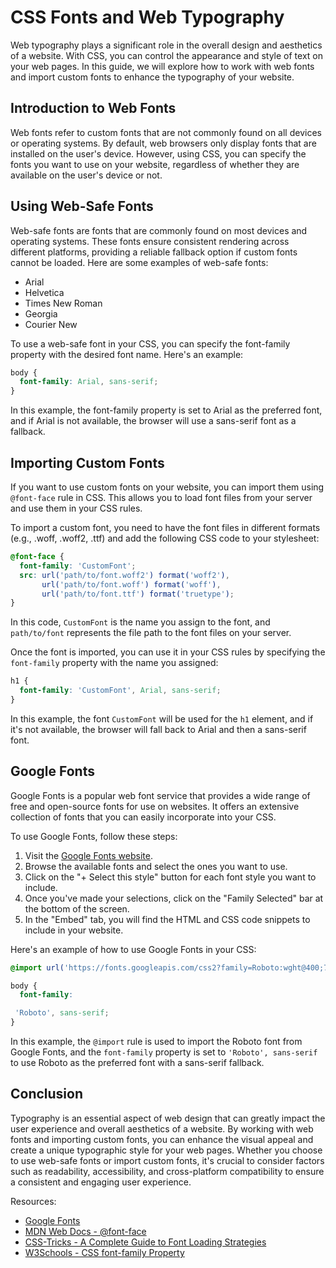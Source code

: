 # CSS Fonts and Web Typography

Web typography plays a significant role in the overall design and aesthetics of a website. With CSS, you can control the appearance and style of text on your web pages. In this guide, we will explore how to work with web fonts and import custom fonts to enhance the typography of your website.

## Introduction to Web Fonts

Web fonts refer to custom fonts that are not commonly found on all devices or operating systems. By default, web browsers only display fonts that are installed on the user's device. However, using CSS, you can specify the fonts you want to use on your website, regardless of whether they are available on the user's device or not.

## Using Web-Safe Fonts

Web-safe fonts are fonts that are commonly found on most devices and operating systems. These fonts ensure consistent rendering across different platforms, providing a reliable fallback option if custom fonts cannot be loaded. Here are some examples of web-safe fonts:

- Arial
- Helvetica
- Times New Roman
- Georgia
- Courier New

To use a web-safe font in your CSS, you can specify the font-family property with the desired font name. Here's an example:

```css
body {
  font-family: Arial, sans-serif;
}
```

In this example, the font-family property is set to Arial as the preferred font, and if Arial is not available, the browser will use a sans-serif font as a fallback.

## Importing Custom Fonts

If you want to use custom fonts on your website, you can import them using `@font-face` rule in CSS. This allows you to load font files from your server and use them in your CSS rules.

To import a custom font, you need to have the font files in different formats (e.g., .woff, .woff2, .ttf) and add the following CSS code to your stylesheet:

```css
@font-face {
  font-family: 'CustomFont';
  src: url('path/to/font.woff2') format('woff2'),
       url('path/to/font.woff') format('woff'),
       url('path/to/font.ttf') format('truetype');
}
```

In this code, `CustomFont` is the name you assign to the font, and `path/to/font` represents the file path to the font files on your server.

Once the font is imported, you can use it in your CSS rules by specifying the `font-family` property with the name you assigned:

```css
h1 {
  font-family: 'CustomFont', Arial, sans-serif;
}
```

In this example, the font `CustomFont` will be used for the `h1` element, and if it's not available, the browser will fall back to Arial and then a sans-serif font.

## Google Fonts

Google Fonts is a popular web font service that provides a wide range of free and open-source fonts for use on websites. It offers an extensive collection of fonts that you can easily incorporate into your CSS.

To use Google Fonts, follow these steps:

1. Visit the [Google Fonts website](https://fonts.google.com/).
2. Browse the available fonts and select the ones you want to use.
3. Click on the "+ Select this style" button for each font style you want to include.
4. Once you've made your selections, click on the "Family Selected" bar at the bottom of the screen.
5. In the "Embed" tab, you will find the HTML and CSS code snippets to include in your website.

Here's an example of how to use Google Fonts in your CSS:

```css
@import url('https://fonts.googleapis.com/css2?family=Roboto:wght@400;700&display=swap');

body {
  font-family:

 'Roboto', sans-serif;
}
```

In this example, the `@import` rule is used to import the Roboto font from Google Fonts, and the `font-family` property is set to `'Roboto', sans-serif` to use Roboto as the preferred font with a sans-serif fallback.

## Conclusion

Typography is an essential aspect of web design that can greatly impact the user experience and overall aesthetics of a website. By working with web fonts and importing custom fonts, you can enhance the visual appeal and create a unique typographic style for your web pages. Whether you choose to use web-safe fonts or import custom fonts, it's crucial to consider factors such as readability, accessibility, and cross-platform compatibility to ensure a consistent and engaging user experience.

Resources:
- [Google Fonts](https://fonts.google.com/)
- [MDN Web Docs - @font-face](https://developer.mozilla.org/en-US/docs/Web/CSS/@font-face)
- [CSS-Tricks - A Complete Guide to Font Loading Strategies](https://css-tricks.com/a-complete-guide-to-font-loading-strategies/)
- [W3Schools - CSS font-family Property](https://www.w3schools.com/cssref/pr_font_font-family.asp)